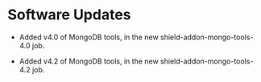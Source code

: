 # Software Updates

- Added v4.0 of MongoDB tools, in the new shield-addon-mongo-tools-4.0 job.

- Added v4.2 of MongoDB tools, in the new shield-addon-mongo-tools-4.2 job.
